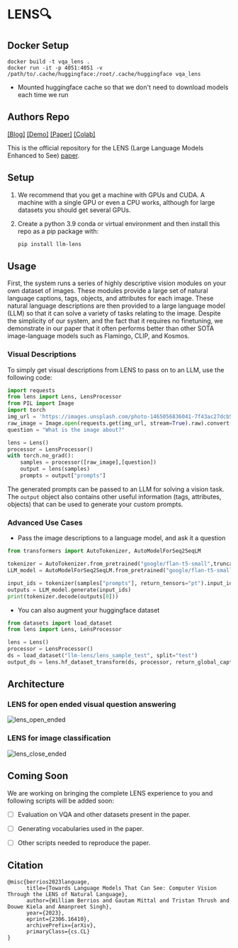 # LENS🔍

## Docker Setup
```
docker build -t vqa_lens .
docker run -it -p 4051:4051 -v /path/to/.cache/huggingface:/root/.cache/huggingface vqa_lens
```
- Mounted huggingface cache so that we don't need to download models each time we run

## Authors Repo

[[Blog]](https://contextual.ai/introducing-lens) [[Demo]](https://lens.contextual.ai/) [[Paper]](https://arxiv.org/abs/2306.16410) [[Colab]](https://colab.research.google.com/github/ContextualAI/lens/blob/main/notebooks/example_usage.ipynb)

This is the official repository for the LENS (Large Language Models Enhanced to See) [paper](https://arxiv.org/abs/2306.16410). 

## Setup

1. We recommend that you get a machine with GPUs and CUDA. A machine with a single GPU or even a CPU works, although for large datasets you should get several GPUs.


2.  Create a python 3.9 conda or virtual environment and then install this repo as a pip package with:
    ```bash
    pip install llm-lens
    ```

## Usage

First, the system runs a series of highly descriptive vision modules on your own dataset of images. These modules provide a large set of natural language captions, tags, objects, and attributes for each image. These natural language descriptions are then provided to a large language model (LLM) so that it can solve a variety of tasks relating to the image. Despite the simplicity of our system, and the fact that it requires no finetuning, we demonstrate in our paper that it often performs better than other SOTA image-language models such as Flamingo, CLIP, and Kosmos.


### Visual Descriptions

To simply get visual descriptions from LENS to pass on to an LLM, use the following code:

```python
import requests
from lens import Lens, LensProcessor
from PIL import Image
import torch
img_url = 'https://images.unsplash.com/photo-1465056836041-7f43ac27dcb5?w=720'
raw_image = Image.open(requests.get(img_url, stream=True).raw).convert('RGB')
question = "What is the image about?"

lens = Lens()
processor = LensProcessor()
with torch.no_grad():
    samples = processor([raw_image],[question])
    output = lens(samples)
    prompts = output["prompts"]
```

The generated prompts can be passed to an LLM for solving a vision task. The `output` object also contains other useful information (tags, attributes, objects) that can be used to generate your custom prompts.

### Advanced Use Cases

+ Pass the image descriptions to a language model, and ask it a question

<!-- #region -->
```python
from transformers import AutoTokenizer, AutoModelForSeq2SeqLM

tokenizer = AutoTokenizer.from_pretrained("google/flan-t5-small",truncation_side = 'left',padding = True)
LLM_model = AutoModelForSeq2SeqLM.from_pretrained("google/flan-t5-small")

input_ids = tokenizer(samples["prompts"], return_tensors="pt").input_ids
outputs = LLM_model.generate(input_ids)
print(tokenizer.decode(outputs[0]))
```
<!-- #endregion -->

+ You can also augment your huggingface dataset

<!-- #region -->
```python
from datasets import load_dataset
from lens import Lens, LensProcessor

lens = Lens()
processor = LensProcessor()
ds = load_dataset("llm-lens/lens_sample_test", split="test")   
output_ds = lens.hf_dataset_transform(ds, processor, return_global_caption = False)
```

## Architecture

### LENS for open ended visual question answering
![lens_open_ended](https://github.com/ContextualAI/lens/assets/20826878/e2e9d993-3ae8-43d8-9152-0e73340afa41)


### LENS for image classification
![lens_close_ended](https://github.com/ContextualAI/lens/assets/20826878/45f3ae43-e3e4-48fc-b424-1899445d5c6f)


## Coming Soon

We are working on bringing the complete LENS experience to you and following scripts will be added soon:

- [ ] Evaluation on VQA and other datasets present in the paper.
- [ ] Generating vocabularies used in the paper.
- [ ] Other scripts needed to reproduce the paper.


## Citation

```
@misc{berrios2023language,
      title={Towards Language Models That Can See: Computer Vision Through the LENS of Natural Language}, 
      author={William Berrios and Gautam Mittal and Tristan Thrush and Douwe Kiela and Amanpreet Singh},
      year={2023},
      eprint={2306.16410},
      archivePrefix={arXiv},
      primaryClass={cs.CL}
}
```
<!-- #endregion -->
